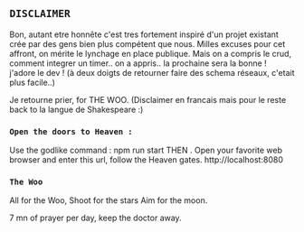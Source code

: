 ## `DISCLAIMER`
Bon, autant etre honnête c'est tres fortement inspiré d'un projet existant crée par des gens bien plus compétent que nous. Milles excuses pour cet affront, on mérite le lynchage en place publique.
Mais on a compris le crud, comment integrer un timer.. on a appris.. la prochaine sera la bonne ! j'adore le dev ! (à deux doigts de retourner faire des schema réseaux, c'etait plus facile..)

Je retourne prier, for THE WOO.
(Disclaimer en francais mais pour le reste back to la langue de Shakespeare :)

### `Open the doors to Heaven :`

  Use the godlike command : npm run start
        THEN .
Open your favorite web browser and enter this url, follow the Heaven gates. http://localhost:8080

### `The Woo`

All for the Woo, 
Shoot for the stars
Aim for the moon.

7 mn of prayer per day, keep the doctor away.

